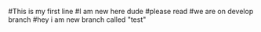 #This is my first line
#I am new here dude
#please read
#we are on develop branch
#hey i am new branch called "test"